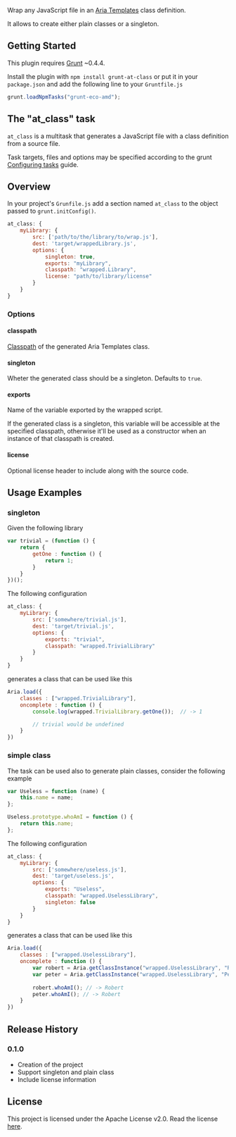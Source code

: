Wrap any JavaScript file in an [Aria Templates](http://ariatemplates.com) class definition.

It allows to create either plain classes or a singleton.

## Getting Started

This plugin requires [Grunt](http://gruntjs.com) ~0.4.4.

Install the plugin with `npm install grunt-at-class` or put it in your `package.json` and add the following line to your `Gruntfile.js`

````js
grunt.loadNpmTasks("grunt-eco-amd");
````

## The "at_class" task

`at_class` is a multitask that generates a JavaScript file with a class definition from a source file.

Task targets, files and options may be specified according to the grunt [Configuring tasks](http://gruntjs.com/configuring-tasks) guide.

## Overview

In your project's `Grunfile.js` add a section named `at_class` to the object passed to `grunt.initConfig()`.

````js
at_class: {
	myLibrary: {
		src: ['path/to/the/library/to/wrap.js'],
		dest: 'target/wrappedLibrary.js',
		options: {
			singleton: true,
			exports: "myLibrary",
			classpath: "wrapped.Library",
			license: "path/to/library/license"
		}
	}
}
````

### Options

#### classpath

[Classpath](http://ariatemplates.com/usermanual/Javascript_Classes) of the generated Aria Templates class.

#### singleton

Wheter the generated class should be a singleton. Defaults to `true`.

#### exports

Name of the variable exported by the wrapped script.

If the generated class is a singleton, this variable will be accessible at the specified classpath, otherwise it'll be used as a constructor when an instance of that classpath is created.

#### license

Optional license header to include along with the source code.



## Usage Examples

### singleton

Given the following library

````js
var trivial = (function () {
	return {
		getOne : function () {
			return 1;
		}
	}
})();
````

The following configuration
````js
at_class: {
	myLibrary: {
		src: ['somewhere/trivial.js'],
		dest: 'target/trivial.js',
		options: {
			exports: "trivial",
			classpath: "wrapped.TrivialLibrary"
		}
	}
}
````
generates a class that can be used like this
````js
Aria.load({
	classes : ["wrapped.TrivialLibrary"],
	oncomplete : function () {
		console.log(wrapped.TrivialLibrary.getOne());  // -> 1

		// trivial would be undefined
	}
})
````

### simple class

The task can be used also to generate plain classes, consider the following example

````js
var Useless = function (name) {
	this.name = name;
};

Useless.prototype.whoAmI = function () {
	return this.name;
};
````

The following configuration
````js
at_class: {
	myLibrary: {
		src: ['somewhere/useless.js'],
		dest: 'target/useless.js',
		options: {
			exports: "Useless",
			classpath: "wrapped.UselessLibrary",
			singleton: false
		}
	}
}
````
generates a class that can be used like this
````js
Aria.load({
	classes : ["wrapped.UselessLibrary"],
	oncomplete : function () {
		var robert = Aria.getClassInstance("wrapped.UselessLibrary", "Robert");
		var peter = Aria.getClassInstance("wrapped.UselessLibrary", "Peter");
		
		robert.whoAmI(); // -> Robert
		peter.whoAmI(); // -> Robert
	}
})
````


## Release History

### 0.1.0

* Creation of the project
* Support singleton and plain class
* Include license information

## License

This project is licensed under the Apache License v2.0. Read the license [here](https://github.com/ariatemplates/grunt-at-class/blob/master/LICENSE).
